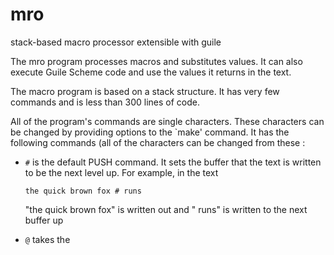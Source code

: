 # mro
stack-based macro processor extensible with guile

The mro program processes macros and substitutes values.  It can also execute Guile Scheme code and use the values it returns in the text.

The macro program is based on a stack structure.  It has very few commands and is less than 300 lines of code.

All of the program's commands are single characters.  These characters can be changed by providing options to the `make' command. It has the following commands (all of the characters can be changed from these :

- `#` is the default PUSH command.  It sets the buffer that the text is written to be the next level up.  For example, in the text

    ` the quick brown fox # runs `

    "the quick brown fox" is written out and " runs" is written to the next buffer up

- `@` takes the

